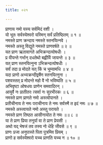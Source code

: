 ```yaml
---
title: ०२१

---
```

प्राणाय नमो यस्य सर्वमिदं वशी ।  
यो भूतः सर्वस्येश्वरो यस्मिन् सर्वं प्रतिष्ठितम् ॥ १ ॥  
नमस्ते प्राण क्रन्दाय नमस्ते स्तनयित्नवे ।  
नमस्ते अस्तु विद्युते नमस्ते प्राणवर्षते ॥ २ ॥  
यत प्राण ऋतावागते अभिक्रन्दत्योषधीः ।  
प्र वीयन्ते गर्भान् दधतेथो बह्वीर्वि जायन्ते ॥ ३ ॥  
यत् प्राण स्तनयित्नुना ऽभिक्रन्दत्योषधीः ।  
सर्वं तदा प्र मोदते यत् किं च भूम्यामधि ॥ ४ ॥  
यदा प्राणो अभ्यक्रन्दीद्वर्षेण स्तनयित्नुना ।  
पशवस्तत् प्र मोदन्ते महो वै नो भविष्यति ॥ ५ ॥  
अभिवृष्टा ओषधयः प्राणेन समवादिरन् ।  
आयुर्वै नः प्रातीतरः त्सर्वा नः सुरभीरकः ॥ ६ ॥  
नमस्ते प्राण प्राणते नमो अस्त्वोपानते ।  
प्रतीचीनाय ते नमः पराचीनाय ते नमः सर्वस्मै त इदं नमः ॥ ७ ॥  
नमस्ते अस्त्वायते नमो अस्तु परायते ।  
नमस्ते प्राण तिष्ठत आसीनायोत ते नमः ॥॥ ८ ॥  
या ते प्राण प्रिया तनूर्या वा ते प्राण प्रेयसी ।  
अथो यद् भेषजं तव तस्य नो धेहि जीवसे ॥ ९ ॥  
प्राणः प्रजा अनुपास्ते पिता पुत्रमिव प्रियम् ।  
प्राणो ह सर्वस्येश्वरो यच्च प्राणति यच्च न ॥ १० ॥  